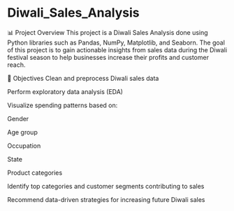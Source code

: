 # Diwali_Sales_Analysis

📊 Project Overview This project is a Diwali Sales Analysis done using Python libraries such as Pandas, NumPy, Matplotlib, and Seaborn. The goal of this project is to gain actionable insights from sales data during the Diwali festival season to help businesses increase their profits and customer reach.

📌 Objectives Clean and preprocess Diwali sales data

Perform exploratory data analysis (EDA)

Visualize spending patterns based on:

Gender

Age group

Occupation

State

Product categories

Identify top categories and customer segments contributing to sales

Recommend data-driven strategies for increasing future Diwali sales
